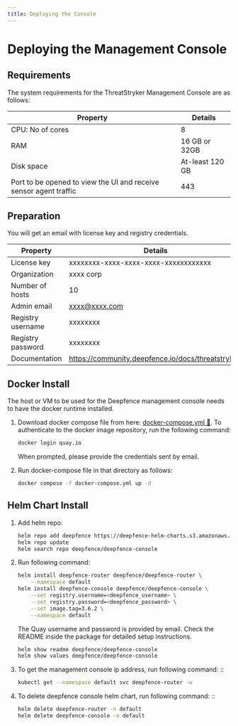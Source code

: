 ```yaml
---
title: Deploying the Console
---
```


# Deploying the Management Console


## Requirements


The system requirements for the ThreatStryker Management Console are as follows:

| Property                                                          | Details         |
|-------------------------------------------------------------------|-----------------|
| CPU: No of cores                                                  | 8               |
| RAM                                                               | 16 GB or 32GB   |
| Disk space                                                        | At-least 120 GB |
| Port to be opened to view the UI and receive sensor agent traffic | 443             |

## Preparation

You will get an email with license key and registry credentials.

| Property          | Details                                            |
|-------------------|----------------------------------------------------|
| License key       | xxxxxxxx-xxxx-xxxx-xxxx-xxxxxxxxxxxx               |
| Organization      | xxxx corp                                          |         
| Number of hosts   | 10                                                 |  
| Admin email       | xxxx@xxxx.com                                      | 
| Registry username | xxxxxxxx                                           |
| Registry password | xxxxxxxx                                           |
| Documentation     | https://community.deepfence.io/docs/threatstryker/ |


## Docker Install

The host or VM to be used for the Deepfence management console needs to have the docker runtime installed.

1. Download docker compose file from here: [docker-compose.yml 🔗](/docs/files/3.6.2/docker-compose.yml). To authenticate to the docker image repository, run the following command:

   ```bash
   docker login quay.io
   ```

   When prompted, please provide the credentials sent by email.

2. Run docker-compose file in that directory as follows:

   ```bash
   docker compose -f docker-compose.yml up -d
   ```


Helm Chart Install
---------------------------------------


1. Add helm repo:

   ```bash
   helm repo add deepfence https://deepfence-helm-charts.s3.amazonaws.com/enterprise
   helm repo update
   helm search repo deepfence/deepfence-console
   ```

2. Run following command:

   ```bash
   helm install deepfence-router deepfence/deepfence-router \
       --namespace default
   helm install deepfence-console deepfence/deepfence-console \
       --set registry.username=<deepfence_username> \
       --set registry.password=<deepfence_password> \
       --set image.tag=3.6.2 \
       --namespace default
   ```

   The Quay username and password is provided by email. Check the README inside the package for detailed setup instructions.

   ```bash
   helm show readme deepfence/deepfence-console
   helm show values deepfence/deepfence-console
   ```

3. To get the management console ip address, run following command: ::

   ```bash
   kubectl get --namespace default svc deepfence-router -w
   ```

4. To delete deepfence console helm chart, run following command: ::

   ```bash
   helm delete deepfence-router -n default
   helm delete deepfence-console -n default
   ```
